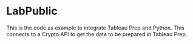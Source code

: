 # LabPublic
This is the code as example to integrate Tableau Prep and Python.
This connects to a Crypto API to get the data to be prepared in Tableau Prep.
